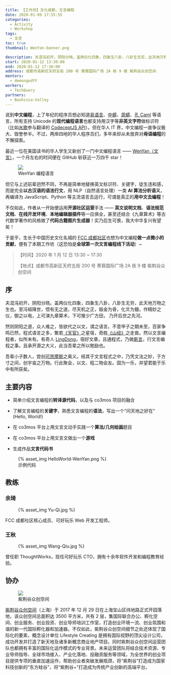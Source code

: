```yaml
---
title: 【工作坊】文化成都，文言编程
date: 2020-01-09 17:55:55
categories:
  - Activity
  - Workshop
tags:
  - 文言
toc: true
thumbnail: WenYan-banner.png

description: 夫混沌初开，阴阳分晓。盖两仪化四象，四象生八卦，八卦生无穷，此天地万物之生也。至冯祖降世，悟有无之道，尽天机之正，锻金为骨，化爻为髓，作精妙之仪，御之以电，上可演九章算术，下可推少广方田，乃开后世之先河。
start: 2020-01-12 13:30:00
end: 2020-01-12 17:30:00
address: 成都市高新区天府五街 200 号 菁蓉国际广场 2A 栋 9 楼 紫荆谷众创空间
mentors:
  - demongodYY
workers:
  - TechQuery
partners:
  - Bauhinia-Valley
---
```


说到**中文编程**，上了年纪的程序员想必知道[易语言][1]、[中蟒][2]、[周蟒][3]、[孔 Caml][4] 等语言，所有支持 Unicode 的**现代编程语言**也都支持用汉字等**非英文字符**做标识符（比如[水歌][5]参与翻译的 [CodeceptJS API][6]）。但在华人 IT 界，中文编程一直争议极大、毁誉参半。不过，两岸四地的华人程序员们，多年来却从未放弃对**母语编程**的不懈探索。

最近一位在美国读书的华人学生又新创了一门中文编程语言 —— [WenYan（文言）][7]，一个月左右的时间便在 GitHub 斩获近一万四千 star！

<figure>
    <img src="https://github.com/LingDong-/wenyan-lang/raw/master/screenshots/logo.png">
    <figcaption>WenYan 编程语言</figcaption>
</figure>

但它与上述前辈迥然不同，不再是简单地替换英文标识符、关键字，徒生违和感，而是完全**以古汉语的语法行文**，用 NLP（自然语言处理）一类 **AI 算法分析语义**，再编译为 JavaScript、Python 等主流语言去运行，可谓是真正的**用中文去编程**！

不仅如此，作者从一开始便运用**开源社区运营**手法 —— **英文说明文档**、**语法规范文档**、**在线开发环境**、**本地编辑器插件**等一应俱全，甚至还结合《九章算术》等古代数学著作的风格做了**代码古籍图片生成器**！实乃后生可畏，我大中华复兴有望矣！

于是乎，生长于中国历史文化名城的 [FCC 成都社区][8]也想为中文编程**做一点微小的贡献**，便有了本期工作坊（这恐怕是**全球第一次文言编程线下活动**）~

> 【时间】2020 年 1 月 12 日 13:30 ~ 17:30
>
> 【地点】成都市高新区天府五街 200 号 菁蓉国际广场 2A 栋 9 楼 紫荆谷众创空间

<!-- more -->

## 序

夫混沌初开，阴阳分晓。盖两仪化四象，四象生八卦，八卦生无穷，此天地万物之生也。至冯祖降世，悟有无之道，尽天机之正，锻金为骨，化爻为髓，作精妙之仪，御之以电，上可演九章算术，下可推少广方田， 乃开后世之先河。

然则阴阳之道，众人难之，皆欲代之以文，谓之语言。不意甲子之期未至，百家争鸣已然，程式语言之多，繁若[《天官》](https://ctext.org/shiji/tian-guan-shu/zh)之星宿，奇胜[《山经》](https://en.wikipedia.org/wiki/Classic_of_Mountains_and_Seas)之走兽。然以文言编程者，似所未有。有奇人 [LingDong](https://github.com/LingDong-)，宿好文章，且通程式，乃做[斯言](https://wy-lang.org/)，行文言编程之事。且承开源之大义，此当吾辈之所以勉励也。

吾辈小子数人，尝创[可思摩斯](https://cocoet.cn/co3mos/projects/view)之奥义。结其于文言程式之中，乃凭文法之妙，于方寸之间，创宇宙之万物。行此聚会，以文、程二物会友。固为一乐，并望君能于乐中有所获矣。

## 主要内容

- 简单介绍文言编程的**转译源代码**，以及与 co3mos 项目的融合

- 了解文言编程的**关键字**，熟悉文言编程的**语法**，写出一个“问天地之好在” (Hello, World!)

- 在 co3mos 平台上用文言文动手实践一个**算法/几何绘画**题目

- 在 co3mos 平台上用文言文做出一个**游戏**

- 生成作品**文言代码书**

<figure>
{% asset_img HelloWorld-WenYan.png %}
    <figcaption>示例代码</figcaption>
</figure>

## 教练

### 余琦

<figure>
{% asset_img Yu-Qi.jpg %}
</figure>

FCC 成都社区核心成员、可好玩乐 Web 开发工程师。

### 王秋

<figure>
{% asset_img Wang-Qiu.jpg %}
</figure>

曾任职 ThoughtWorks，现任可好玩乐 CTO，拥有十余年软件开发和编程教育经验。

## 协办

<figure>
    <img src="../../../partner/bauhinia-valley/BV-logo.png">
    <figcaption>紫荆谷众创空间</figcaption>
</figure>

[紫荆谷众创空间][9]（上海）于 2017 年 12 月 29 日在上海宝山区纬地路正式开园落地，该众创空间总面积达 3500 平方米，共有 2 层，集国际联合办公、孵化空间、创业服务、创业投资、创业导师培训工作室，打造创业环境一流、创业氛围和谐的新一代国际孵化器和加速器。不仅如此，紫荆谷众创空间细节之处还体现了国际化的要素，概念设计单位 Lifestyle Creating 是拥有国际视野的顶尖设计公司，成功开发并打造了新天地及诸多新概念商业地产项目。同时紫荆谷众创空间运营团队也都拥有丰富的国际化运作模式的专业背景。未来运营团队将结合技术资源、专业导师指导、全球市场接入、产业化落地、投融资服务等领域，为全世界的创业项目提供专项的垂直加速运作，帮助创业者突破发展瓶颈，将“紫荆谷”打造成为国家科技创新的“东方硅谷”，将“紫荆谷+”打造成为传统产业创新的高端平台。

[1]: http://www.eyuyan.com/
[2]: http://www.chinesepython.org/
[3]: https://github.com/gasolin/zhpy
[4]: https://github.com/wass80/CoCaml
[5]: https://github.com/TechQuery
[6]: https://codecept.io/translation/#chinese
[7]: https://wy-lang.org/
[8]: https://fcc-cd.tk/
[9]: http://www.bauhiniavalley.com/
